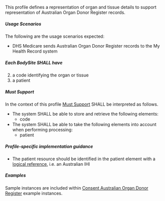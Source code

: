 This profile defines a representation of organ and tissue details to support representation of Australian Organ Donor Register records.

##### **Usage Scenarios**
The following are the usage scenarios expected:
* DHS Medicare sends Australian Organ Donor Register records to the My Health Record system

##### **Each BodySite SHALL have**
2.	a code identifying the organ or tissue
3.	a patient

#####  **Must Support**
In the context of this profile [Must Support](http://hl7.org/fhir/STU3/conformance-rules.html#mustSupport) SHALL be interpreted as follows.
* The system SHALL be able to store and retrieve the following elements:
    * code
* The system SHALL be able to take the following elements into account when performing processing:
    * patient

##### **Profile-specific implementation guidance**
* The patient resource should be identified in the patient element with a [logical reference](https://www.hl7.org/fhir/STU3/references.html#logical), i.e. an Australian IHI

##### **Examples**
Sample instances are included within [Consent Australian Organ Donor Register](StructureDefinition-consent-aodr.html) example instances.